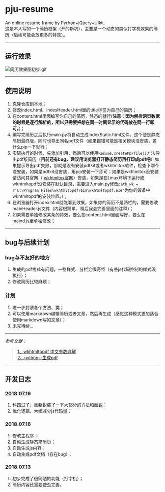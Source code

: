 # pju-resume
An online resume frame by Pyrhon+jQuery+UIkit.  
这是本人写的一个简历框架（开的新坑），主要是一个动态的类似打字机效果的简历（后续可能会放更多的特效）。  

---  
## 运行效果 
![简历效果图初步.gif](https://i.loli.net/2018/07/16/5b4bf047f2e55.gif)<!--删除连接：https://sm.ms/delete/DokAaLfv28dP5VJ-->    

---  
## 使用说明
1. 克隆仓库到本地；
2. 修改index.html、indexHeader.html里的title标签为自己的简历；
3. 在content.html里面编写你自己的简历，静态的就行(**注意：因为解析网页数据的时候是逐行解析的，所以只需要把想在同一时间显示的代码放在同一行即可。**)；
4. 编写完简历之后执行main.py将自动生成indexStatic.html文件，这个便是静态简历最终版，同时也导出同名pdf文件（如果报错可能是相关模块没安装，差什么pip一下就行；
5. 实际执行的时候，先添加引用，然后可以使用`Resume.createPDFfile()`方法导出pdf版简历（**目前还有bug，建议用浏览器打开静态简历再打印成pdf吧**）如果提示导出pdf失败，那就是没有安装pdfkit或者wkhtmltox软件，检查下哪个没安装，如果是pdfkit没安装，用pip安装一下即可；如果是wkhtmltox没安装请访问其官网（ [wkhtmltox官网](https://wkhtmltopdf.org/downloads.html)）安装，如果是在Linux环境下运行或wkhtmltopdf没安装在默认目录，需要进入main.py修改`path_wk = r'C:\Program Files\wkhtmltopdf\bin\wkhtmltopdf.exe'`为你的设备中wkhtmltopdf的安装位置。）；
6. 在浏览器打开index.html就能看到效果，如果你的简历不是两栏的，需要修改mainHeader.js文件（内容很简单，稍后我会完善里面的注释）；
7. 如果需要单独修改某条的特效，要么在content.html里面写好，要么在maind.js里单独修改；   

---  
## bug与后续计划
### bug与不友好的地方
1. 生成的pdf格式有问题，一些样式、分栏会很奇怪（有些js代码控制的样式没执行）；
2. 修改简历比较麻烦；
### 计划
1. 进一步封装各个方法、类；
2. 可以使用markdown编辑简历或者文章，然后再生成（感觉这种模式更加适合使用markdown写的文章）；
3. 未完待续...

---
*参考文献：*  
> [1、wkhtmltopdf 中文参数详解](https://blog.csdn.net/u014644418/article/details/51584553)  
> [2、python--生成pdf](https://www.jianshu.com/p/91fa0420f621)

---
## 开发日志
### 2018.07.19 
1. 科四过了，重新封装了一下大部分的方法和函数；
2. 优化逻辑，大幅减少js代码量；
### 2018.07.16 
1. 修改主程序；
2. 自动生成静态简历页；
3. 自动生成js内容；
4. 自动生成pdf文档（存在bug）；
### 2018.07.13  
1. 初步完成了很简陋的功能（打字机）；
2. 简历内容还需要使劲完善。
